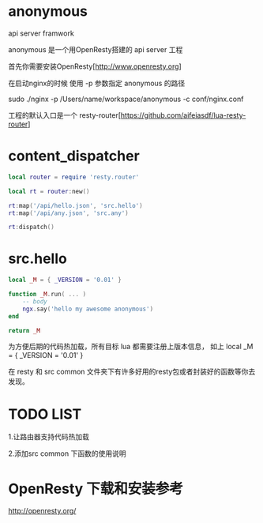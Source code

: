# anonymous
api server framwork

anonymous 是一个用OpenResty搭建的 api server 工程

首先你需要安装OpenResty[http://www.openresty.org]

在启动nginx的时候 使用 -p 参数指定 anonymous 的路径

sudo ./nginx -p /Users/name/workspace/anonymous -c conf/nginx.conf

工程的默认入口是一个 resty-router[https://github.com/aifeiasdf/lua-resty-router]


content_dispatcher
=========================
```lua
local router = require 'resty.router'

local rt = router:new()

rt:map('/api/hello.json', 'src.hello')
rt:map('/api/any.json', 'src.any')

rt:dispatch()
```


src.hello
=========================
```lua
local _M = { _VERSION = '0.01' }

function _M.run( ... )
    -- body
    ngx.say('hello my awesome anonymous')
end

return _M
```

为方便后期的代码热加载，所有目标 lua 都需要注册上版本信息， 如上 local _M = { _VERSION = '0.01' }


在 resty 和 src common 文件夹下有许多好用的resty包或者封装好的函数等你去发现。

TODO LIST
==================
1.让路由器支持代码热加载

2.添加src common 下函数的使用说明



OpenResty 下载和安装参考
====================
http://openresty.org/





